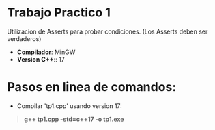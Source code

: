 # Trabajo Practico 1

Utilizacion de Asserts para probar condiciones. (Los Asserts deben ser verdaderos)

* **Compilador**: MinGW
* **Version C++**:: 17

# **Pasos en linea de comandos:**

- Compilar 'tp1.cpp' usando version 17:
> **g++ tp1.cpp -std=c++17 -o tp1.exe**


